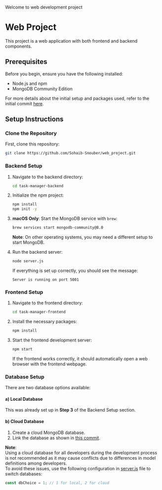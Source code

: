 Welcome to web development project

# Web Project

This project is a web application with both frontend and backend components.

## Prerequisites

Before you begin, ensure you have the following installed:

- Node.js and npm
- MongoDB Community Edition

For more details about the initial setup and packages used, refer to the initial commit [here](https://github.com/Sohaib-Snouber/web_project/commit/52930587b9ff010196611298a0e0c05d45d7565a).
## Setup Instructions

### Clone the Repository

First, clone this repository:

```bash
git clone https://github.com/Sohaib-Snouber/web_project.git
```

### Backend Setup

1. Navigate to the backend directory:
   ```bash
   cd task-manager-backend
   ```

2. Initialize the npm project:
   ```bash
   npm install
   npm init -y
   ```

3. **macOS Only**: Start the MongoDB service with `brew`:
   ```bash
   brew services start mongodb-community@8.0
   ```
   **Note**: On other operating systems, you may need a different setup to start MongoDB.

4. Run the backend server:
   ```bash
   node server.js
   ```

   If everything is set up correctly, you should see the message:
   ```
   Server is running on port 5001
   ```

### Frontend Setup

1. Navigate to the frontend directory:
   ```bash
   cd task-manager-frontend
   ```

2. Install the necessary packages:
   ```bash
   npm install
   ```

3. Start the frontend development server:
   ```bash
   npm start
   ```

   If the frontend works correctly, it should automatically open a web browser with the frontend webpage.



### Database Setup

There are two database options available:

#### a) Local Database
This was already set up in **Step 3** of the Backend Setup section.

#### b) Cloud Database

1. Create a cloud MongoDB database.
2. Link the database as shown in [this commit](https://github.com/Sohaib-Snouber/web_project/commit/e9e0a2a0b56cac96e38e67d657a8959a162085ec).

**Note**:  
Using a cloud database for all developers during the development process is not recommended as it may cause conflicts due to differences in model definitions among developers.  
To avoid these issues, use the following configuration in [server.js](https://github.com/Sohaib-Snouber/web_project/blob/main/task-manager-backend/server.js) file to switch databases:

```javascript
const dbChoice = 1; // 1 for local, 2 for cloud
```



